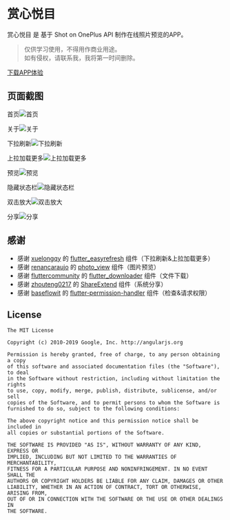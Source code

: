# 赏心悦目

赏心悦目 是 基于 Shot on OnePlus API 制作在线照片预览的APP。

> 仅供学习使用，不得用作商业用途。  
> 如有侵权，请联系我，我将第一时间删除。

[下载APP体验](static/app-release.apk)

## 页面截图
首页![首页](static/首页.jpg)

关于![关于](static/关于.jpg)

下拉刷新![下拉刷新](static/下拉刷新.jpg)

上拉加载更多![上拉加载更多](static/上拉加载更多.jpg)

预览![预览](static/预览.jpg)

隐藏状态栏![隐藏状态栏](static/隐藏状态栏.jpg)

双击放大![双击放大](static/双击放大.jpg)

分享![分享](static/分享.jpg)

## 感谢
- 感谢 [xuelongqy](https://github.com/xuelongqy) 的 [flutter_easyrefresh](https://github.com/xuelongqy/flutter_easyrefresh) 组件（下拉刷新&上拉加载更多）
- 感谢 [renancaraujo](https://github.com/renancaraujo) 的 [photo_view](https://github.com/renancaraujo/photo_view) 组件（图片预览）
- 感谢 [fluttercommunity](https://github.com/fluttercommunity) 的 [flutter_downloader](https://github.com/fluttercommunity/flutter_downloader) 组件（文件下载）
- 感谢 [zhouteng0217](https://github.com/zhouteng0217) 的 [ShareExtend](https://github.com/zhouteng0217/ShareExtend) 组件（系统分享）
- 感谢 [baseflowit](https://github.com/baseflowit) 的 [flutter-permission-handler](https://github.com/baseflowit/flutter-permission-handler) 组件（检查&请求权限）

## License
```license
The MIT License

Copyright (c) 2010-2019 Google, Inc. http://angularjs.org

Permission is hereby granted, free of charge, to any person obtaining a copy
of this software and associated documentation files (the "Software"), to deal
in the Software without restriction, including without limitation the rights
to use, copy, modify, merge, publish, distribute, sublicense, and/or sell
copies of the Software, and to permit persons to whom the Software is
furnished to do so, subject to the following conditions:

The above copyright notice and this permission notice shall be included in
all copies or substantial portions of the Software.

THE SOFTWARE IS PROVIDED "AS IS", WITHOUT WARRANTY OF ANY KIND, EXPRESS OR
IMPLIED, INCLUDING BUT NOT LIMITED TO THE WARRANTIES OF MERCHANTABILITY,
FITNESS FOR A PARTICULAR PURPOSE AND NONINFRINGEMENT. IN NO EVENT SHALL THE
AUTHORS OR COPYRIGHT HOLDERS BE LIABLE FOR ANY CLAIM, DAMAGES OR OTHER
LIABILITY, WHETHER IN AN ACTION OF CONTRACT, TORT OR OTHERWISE, ARISING FROM,
OUT OF OR IN CONNECTION WITH THE SOFTWARE OR THE USE OR OTHER DEALINGS IN
THE SOFTWARE.
```